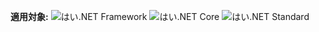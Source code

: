 <Token>**適用対象:** ![はい](media/yes-icon.png).NET Framework ![はい](media/yes-icon.png).NET Core ![はい](media/yes-icon.png).NET Standard </Token>